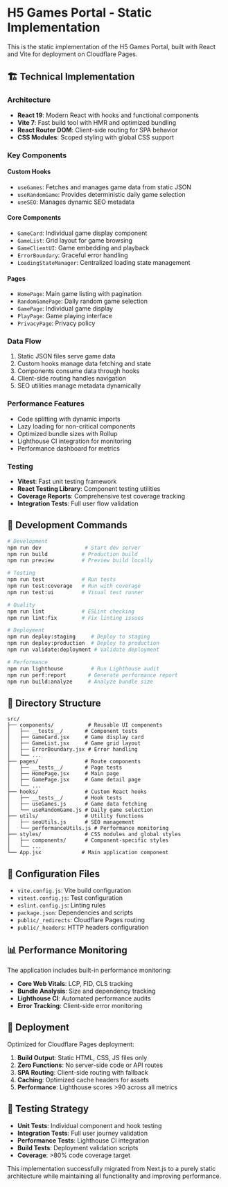 # H5 Games Portal - Static Implementation

This is the static implementation of the H5 Games Portal, built with React and Vite for deployment on Cloudflare Pages.

## 🏗️ Technical Implementation

### Architecture
- **React 19**: Modern React with hooks and functional components
- **Vite 7**: Fast build tool with HMR and optimized bundling
- **React Router DOM**: Client-side routing for SPA behavior
- **CSS Modules**: Scoped styling with global CSS support

### Key Components

#### Custom Hooks
- `useGames`: Fetches and manages game data from static JSON
- `useRandomGame`: Provides deterministic daily game selection
- `useSEO`: Manages dynamic SEO metadata

#### Core Components
- `GameCard`: Individual game display component
- `GameList`: Grid layout for game browsing
- `GameClientUI`: Game embedding and playback
- `ErrorBoundary`: Graceful error handling
- `LoadingStateManager`: Centralized loading state management

#### Pages
- `HomePage`: Main game listing with pagination
- `RandomGamePage`: Daily random game selection
- `GamePage`: Individual game display
- `PlayPage`: Game playing interface
- `PrivacyPage`: Privacy policy

### Data Flow
1. Static JSON files serve game data
2. Custom hooks manage data fetching and state
3. Components consume data through hooks
4. Client-side routing handles navigation
5. SEO utilities manage metadata dynamically

### Performance Features
- Code splitting with dynamic imports
- Lazy loading for non-critical components
- Optimized bundle sizes with Rollup
- Lighthouse CI integration for monitoring
- Performance dashboard for metrics

### Testing
- **Vitest**: Fast unit testing framework
- **React Testing Library**: Component testing utilities
- **Coverage Reports**: Comprehensive test coverage tracking
- **Integration Tests**: Full user flow validation

## 🚀 Development Commands

```bash
# Development
npm run dev              # Start dev server
npm run build           # Production build
npm run preview         # Preview build locally

# Testing
npm run test            # Run tests
npm run test:coverage   # Run with coverage
npm run test:ui         # Visual test runner

# Quality
npm run lint            # ESLint checking
npm run lint:fix        # Fix linting issues

# Deployment
npm run deploy:staging     # Deploy to staging
npm run deploy:production  # Deploy to production
npm run validate:deployment # Validate deployment

# Performance
npm run lighthouse         # Run Lighthouse audit
npm run perf:report       # Generate performance report
npm run build:analyze     # Analyze bundle size
```

## 📁 Directory Structure

```
src/
├── components/           # Reusable UI components
│   ├── __tests__/       # Component tests
│   ├── GameCard.jsx     # Game display card
│   ├── GameList.jsx     # Game grid layout
│   ├── ErrorBoundary.jsx # Error handling
│   └── ...
├── pages/               # Route components
│   ├── __tests__/       # Page tests
│   ├── HomePage.jsx     # Main page
│   ├── GamePage.jsx     # Game detail page
│   └── ...
├── hooks/               # Custom React hooks
│   ├── __tests__/       # Hook tests
│   ├── useGames.js      # Game data fetching
│   └── useRandomGame.js # Daily game selection
├── utils/               # Utility functions
│   ├── seoUtils.js      # SEO management
│   └── performanceUtils.js # Performance monitoring
├── styles/              # CSS modules and global styles
│   ├── components/      # Component-specific styles
│   └── ...
└── App.jsx             # Main application component
```

## 🔧 Configuration Files

- `vite.config.js`: Vite build configuration
- `vitest.config.js`: Test configuration
- `eslint.config.js`: Linting rules
- `package.json`: Dependencies and scripts
- `public/_redirects`: Cloudflare Pages routing
- `public/_headers`: HTTP headers configuration

## 📊 Performance Monitoring

The application includes built-in performance monitoring:

- **Core Web Vitals**: LCP, FID, CLS tracking
- **Bundle Analysis**: Size and dependency tracking
- **Lighthouse CI**: Automated performance audits
- **Error Tracking**: Client-side error monitoring

## 🚀 Deployment

Optimized for Cloudflare Pages deployment:

1. **Build Output**: Static HTML, CSS, JS files only
2. **Zero Functions**: No server-side code or API routes
3. **SPA Routing**: Client-side routing with fallback
4. **Caching**: Optimized cache headers for assets
5. **Performance**: Lighthouse scores >90 across all metrics

## 🧪 Testing Strategy

- **Unit Tests**: Individual component and hook testing
- **Integration Tests**: Full user journey validation
- **Performance Tests**: Lighthouse CI integration
- **Build Tests**: Deployment validation scripts
- **Coverage**: >80% code coverage target

This implementation successfully migrated from Next.js to a purely static architecture while maintaining all functionality and improving performance.
